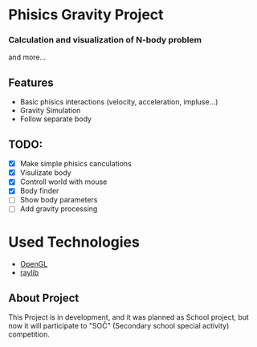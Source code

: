 # Phisics Gravity Project
### Calculation and visualization of N-body problem
and more... 
## Features
- Basic phisics interactions (velocity, acceleration, impluse...)
- Gravity Simulation
- Follow separate body
  
## TODO:
- [X] Make simple phisics canculations
- [X] Visulizate body
- [X] Controll world with mouse
- [X] Body finder
- [ ] Show body parameters
- [ ] Add gravity processing 

# Used Technologies
- [OpenGL](https://opengl.org/)
- [raylib](https://github.com/raysan5/raylib)
  
## About Project
This Project is in development, and it was planned as School project,
but now it will participate to "SOČ" (Secondary school special activity) competition.
